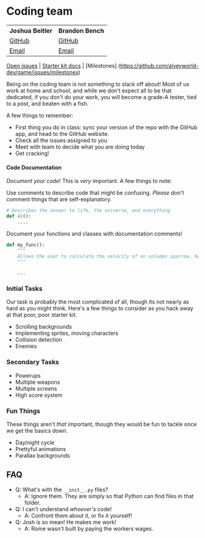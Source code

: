 # Coding team

<table>
<tr>
  <th>Joshua Beitler</th>
  <th>Brandon Bench</th>
</tr>
<tr>
  <td><a href="https://github.com/joshbeitler">GitHub</a></td>
  <td><a href="https://github.com/benchlord">GitHub</a></td>
</tr>
<tr>
  <td><a href="mailto://joshbeitler@gmail.com">Email</a></td>
  <td><a href="mailto://benchlord@gmail.com">Email</a></td>
</tr>
</table>

[Open issues](https://github.com/alveyworld-dev/game/issues?state=open) | [Starter kit docs](https://github.com/alveyworld-dev/starterkit) | [Milestones]
(https://github.com/alveyworld-dev/game/issues/milestones)

Being on the coding team is not something to slack off about! Most of us work at home and school, and while we don't expect all to be that dedicated, if you don't do your work, you will become a grade-A tester, tied to a post, and beaten with a fish.

A few things to remember:
* First thing you do in class: sync your version of the repo with the GitHub app, and head to the GitHub website.
* Check all the issues assigned to you
* Meet with team to decide what you are doing today
* Get cracking!

#### Code Documentation
_Document your code_!  This is _very_ important.  A few things to note:

 Use comments to describe code that might be confusing.  _Please_ don't comment things that are self-explanatory.
```python
# Describes the answer to life, the universe, and everything
def 42():
    ....
```
 Document your functions and classes with documentation comments!
```python
def my_func():
    """
    Allows the user to calculate the velocity of an unladen sparrow, be it European or African.
    """

    ...
```

### Initial Tasks
Our task is probably the most complicated of all, though its not nearly as hard as you might think.  Here's a few things to consider as you hack away at that poor, poor starter kit.
* Scrolling backgrounds
* Implementing sprites, moving characters
* Collision detection
* Enemies

### Secondary Tasks
* Powerups
* Multiple weapons
* Multiple screens
* High score system

### Fun Things
These things aren't _that_ important, though they would be fun to tackle once we get the basics down.
* Day/night cycle
* Prettyful animations
* Parallax backgrounds

## FAQ
* Q: What's with the `__init__.py` files?
  * A: Ignore them.  They are simply so that Python can find files in that folder.
* Q: I can't understand _whoever's_ code! 
  * A: Confront them about it, or fix it yourself!
* Q: Josh is so mean!  He makes me work!
  * A: Rome wasn't built by paying the workers wages.